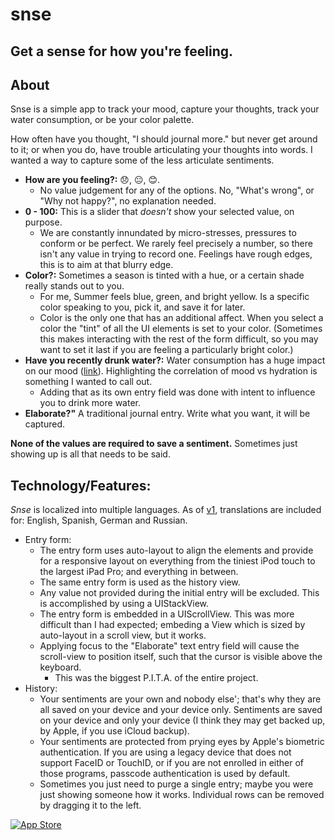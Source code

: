 # snse
## Get a sense for how you're feeling.

## About
Snse is a simple app to track your mood, capture your thoughts, track your water consumption, or be your color palette.

How often have you thought, "I should journal more." but never get around to it; or when you do, have trouble articulating your thoughts into words.
I wanted a way to capture some of the less articulate sentiments.
 * **How are you feeling?:** 😞, 😐, 😊. 
   - No value judgement for any of the options. No, "What's wrong", or "Why not happy?", no explanation needed.
 * **0 - 100:** This is a slider that _doesn't_ show your selected value, on purpose. 
   - We are constantly innundated by micro-stresses, pressures to conform or be perfect. We rarely feel precisely a number, so there isn't any value in trying to record one. Feelings have rough edges, this is to aim at that blurry edge.
 * **Color?:** Sometimes a season is tinted with a hue, or a certain shade really stands out to you. 
   - For me, Summer feels blue, green, and bright yellow. Is a specific color speaking to you, pick it, and save it for later.
   - Color is the only one that has an additional affect. When you select a color the "tint" of all the UI elements is set to your color. (Sometimes this makes interacting with the rest of the form difficult, so you may want to set it last if you are feeling a particularly bright color.)
 * **Have you recently drunk water?:** Water consumption has a huge impact on our mood ([link](https://www.ncbi.nlm.nih.gov/pubmed/25963107)). Highlighting the correlation of mood vs hydration is something I wanted to call out. 
   - Adding that as its own entry field was done with intent to influence you to drink more water.
 * **Elaborate?"** A traditional journal entry. Write what you want, it will be captured.
 
**None of the values are required to save a sentiment.** Sometimes just showing up is all that needs to be said.

## Technology/Features:
*Snse* is localized into multiple languages. As of [v1](https://github.com/BlakeBarrett/snse-ios/releases/tag/v1.0), translations are included for: English, Spanish, German and Russian.
 * Entry form:
   - The entry form uses auto-layout to align the elements and provide for a responsive layout on everything from the tiniest iPod touch to the largest iPad Pro; and everything in between.
   - The same entry form is used as the history view. 
   - Any value not provided during the initial entry will be excluded. This is accomplished by using a UIStackView.
   - The entry form is embedded in a UIScrollView. This was more difficult than I had expected; embeding a View which is sized by auto-layout in a scroll view, but it works.
   - Applying focus to the "Elaborate" text entry field will cause the scroll-view to position itself, such that the cursor is visible above the keyboard. 
     - This was the biggest P.I.T.A. of the entire project.
 * History:
   - Your sentiments are your own and nobody else'; that's why they are all saved on your device and your device only. Sentiments are saved on your device and only your device (I think they may get backed up, by Apple, if you use iCloud backup). 
   - Your sentiments are protected from prying eyes by Apple's biometric authentication. If you are using a legacy device that does not support FaceID or TouchID, or if you are not enrolled in either of those programs, passcode authentication is used by default.
   - Sometimes you just need to purge a single entry; maybe you were just showing someone how it works. Individual rows can be removed by dragging it to the left.
   

[![App Store](https://developer.apple.com/app-store/marketing/guidelines/images/badge-example-preferred.png)](https://itunes.apple.com/us/app/snse/id1442747058?ls=1&mt=8)
